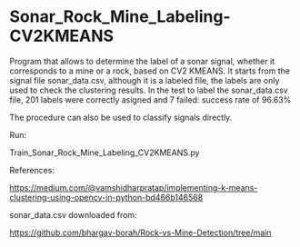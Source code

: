 # Sonar_Rock_Mine_Labeling-CV2KMEANS
Program that allows to determine the label of a sonar signal, whether it corresponds to a mine or a rock, based on CV2 KMEANS. It starts from the signal file sonar_data.csv, although it is a labeled file, the labels are only used to check the clustering results. In the test to label the sonar_data.csv file, 201 labels were correctly asigned and 7 failed: success rate of 96.63%

The procedure can also be used to classify signals directly.

Run:

Train_Sonar_Rock_Mine_Labeling_CV2KMEANS.py

References:

https://medium.com/@vamshidharpratap/implementing-k-means-clustering-using-opencv-in-python-bd466b146568

sonar_data.csv downloaded from:

https://github.com/bhargav-borah/Rock-vs-Mine-Detection/tree/main
